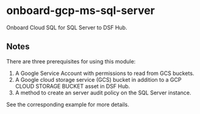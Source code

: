 # onboard-gcp-ms-sql-server

Onboard Cloud SQL for SQL Server to DSF Hub.

## Notes
There are three prerequisites for using this module:
1. A Google Service Account with permissions to read from GCS buckets.
2. A Google cloud storage service (GCS) bucket in addition to a GCP CLOUD STORAGE BUCKET asset in DSF Hub.
3. A method to create an server audit policy on the SQL Server instance.

See the corresponding example for more details.
